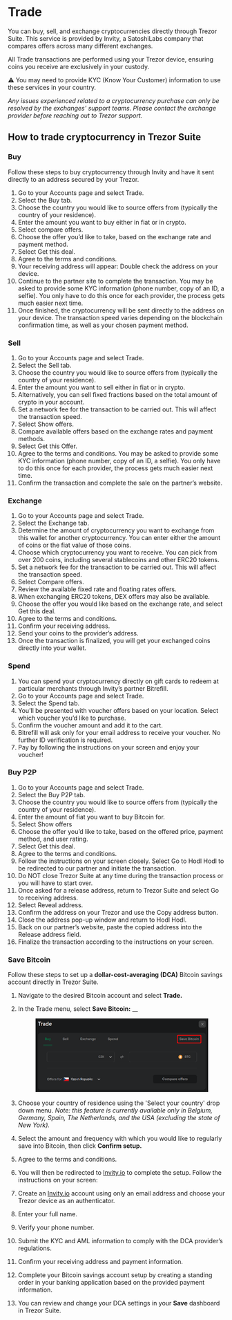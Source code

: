 # Trade

You can buy, sell, and exchange cryptocurrencies directly through Trezor Suite. This service is provided by Invity, a SatoshiLabs company that compares offers across many different exchanges.

All Trade transactions are performed using your Trezor device, ensuring coins you receive are exclusively in your custody.

⚠️ You may need to provide KYC (Know Your Customer) information to use these services in your country.&#x20;

_Any issues experienced related to a cryptocurrency purchase can only be resolved by the exchanges' support teams. Please contact the exchange provider before reaching out to Trezor support._&#x20;

## How to trade cryptocurrency in Trezor Suite

### **Buy**

Follow these steps to buy cryptocurrency through Invity and have it sent directly to an address secured by your Trezor.

1. Go to your Accounts page and select Trade.
2. Select the Buy tab.
3. Choose the country you would like to source offers from (typically the country of your residence).
4. Enter the amount you want to buy either in fiat or in crypto.
5. Select compare offers.
6. Choose the offer you’d like to take, based on the exchange rate and payment method.
7. Select Get this deal.
8. Agree to the terms and conditions.
9. Your receiving address will appear: Double check the address on your device.
10. Continue to the partner site to complete the transaction. You may be asked to provide some KYC information (phone number, copy of an ID, a selfie). You only have to do this once for each provider, the process gets much easier next time.
11. Once finished, the cryptocurrency will be sent directly to the address on your device. The transaction speed varies depending on the blockchain confirmation time, as well as your chosen payment method.

### **Sell**

1. Go to your Accounts page and select Trade.
2. Select the Sell tab.
3. Choose the country you would like to source offers from (typically the country of your residence).
4. Enter the amount you want to sell either in fiat or in crypto.
5. Alternatively, you can sell fixed fractions based on the total amount of crypto in your account.
6. Set a network fee for the transaction to be carried out. This will affect the transaction speed.
7. Select Show offers.
8. Compare available offers based on the exchange rates and payment methods.
9. Select Get this Offer.
10. Agree to the terms and conditions. You may be asked to provide some KYC information (phone number, copy of an ID, a selfie). You only have to do this once for each provider, the process gets much easier next time.
11. Confirm the transaction and complete the sale on the partner’s website.

### **Exchange**

1. Go to your Accounts page and select Trade.
2. Select the Exchange tab.
3. Determine the amount of cryptocurrency you want to exchange from this wallet for another cryptocurrency. You can enter either the amount of coins or the fiat value of those coins.
4. Choose which cryptocurrency you want to receive. You can pick from over 200 coins, including several stablecoins and other ERC20 tokens.
5. Set a network fee for the transaction to be carried out. This will affect the transaction speed.
6. Select Compare offers.
7. Review the available fixed rate and floating rates offers.
8. When exchanging ERC20 tokens, DEX offers may also be available.
9. Choose the offer you would like based on the exchange rate, and select Get this deal.
10. Agree to the terms and conditions.
11. Confirm your receiving address.
12. Send your coins to the provider’s address.
13. Once the transaction is finalized, you will get your exchanged coins directly into your wallet.

### **Spend**

1. You can spend your cryptocurrency directly on gift cards to redeem at particular merchants through Invity’s partner Bitrefill.
2. Go to your Accounts page and select Trade.
3. Select the Spend tab.
4. You’ll be presented with voucher offers based on your location. Select which voucher you’d like to purchase.
5. Confirm the voucher amount and add it to the cart.
6. Bitrefill will ask only for your email address to receive your voucher. No further ID verification is required.
7. Pay by following the instructions on your screen and enjoy your voucher!

### **Buy P2P**

1. Go to your Accounts page and select Trade.
2. Select the Buy P2P tab.
3. Choose the country you would like to source offers from (typically the country of your residence).
4. Enter the amount of fiat you want to buy Bitcoin for.
5. Select Show offers
6. Choose the offer you’d like to take, based on the offered price, payment method, and user rating.
7. Select Get this deal.
8. Agree to the terms and conditions.
9. Follow the instructions on your screen closely. Select Go to Hodl Hodl to be redirected to our partner and initiate the transaction.
10. Do NOT close Trezor Suite at any time during the transaction process or you will have to start over.
11. Once asked for a release address, return to Trezor Suite and select Go to receiving address.
12. Select Reveal address.
13. Confirm the address on your Trezor and use the Copy address button.
14. Close the address pop-up window and return to Hodl Hodl.
15. Back on our partner’s website, paste the copied address into the Release address field.
16. Finalize the transaction according to the instructions on your screen.

### Save Bitcoin

Follow these steps to set up a **dollar-cost-averaging (DCA)** Bitcoin savings account directly in Trezor Suite.

1. Navigate to the desired Bitcoin account and select **Trade.**
2.  In the Trade menu, select **Save Bitcoin:** __&#x20;

    <figure><img src="../../.gitbook/assets/Save_Bitcoin-HL.png" alt=""><figcaption></figcaption></figure>
3. Choose your country of residence using the 'Select your country' drop down menu. _Note: this feature is currently available only in Belgium, Germany, Spain, The Netherlands, and the USA (excluding the state of New York)._
4. Select the amount and frequency with which you would like to regularly save into Bitcoin, then click **Confirm setup.**
5. Agree to the terms and conditions.&#x20;
6. You will then be redirected to [Invity.io](http://invity.io) to complete the setup. Follow the instructions on your screen:
7. Create an [Invity.io](http://invity.io) account using only an email address and choose your Trezor device as an authenticator.
8. Enter your full name.
9. Verify your phone number.
10. Submit the KYC and AML information to comply with the DCA provider’s regulations.
11. Confirm your receiving address and payment information.
12. Complete your Bitcoin savings account setup by creating a standing order in your banking application based on the provided payment information.
13. You can review and change your DCA settings in your **Save** dashboard in Trezor Suite.
